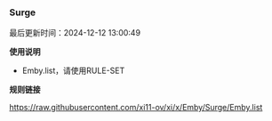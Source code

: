 ### Surge

最后更新时间：2024-12-12 13:00:49

**使用说明**

- Emby.list，请使用RULE-SET

**规则链接**

https://raw.githubusercontent.com/xi11-ov/xi/x/Emby/Surge/Emby.list